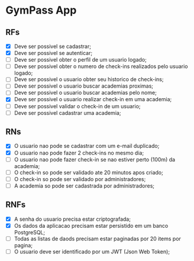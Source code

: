 # GymPass App

## RFs

- [x] Deve ser possivel se cadastrar;
- [x] Deve ser possivel se autenticar;
- [ ] Deve ser possivel obter o perfil de um usuario logado;
- [ ] Deve ser possivel obter o numero de check-ins realizados pelo usuario logado;
- [ ] Deve ser possivel o usuario obter seu historico de check-ins;
- [ ] Deve ser possivel o usuario buscar academias proximas;
- [ ] Deve ser possivel o usuario buscar academias pelo nome;
- [x] Deve ser possivel o usuario realizar check-in em uma academia;
- [ ] Deve ser possivel validar o check-in de um usuario;
- [ ] Deve ser possivel cadastrar uma academia;

## RNs

- [x] O usuario nao pode se cadastrar com um e-mail duplicado;
- [x] O usuario nao pode fazer 2 check-ins no mesmo dia;
- [ ] O usuario nao pode fazer check-in se nao estiver perto (100m) da academia;
- [ ] O check-in so pode ser validado ate 20 minutos apos criado;
- [ ] O check-in so pode ser validado por administradores;
- [ ] A academia so pode ser cadastrada por administradores;

## RNFs

- [x] A senha do usuario precisa estar criptografada;
- [x] Os dados da aplicacao precisam estar persistido em um banco PostgreSQL;
- [ ] Todas as listas de daods precisam estar paginadas por 20 items por pagina;
- [ ] O usuario deve ser identificado por um JWT (Json Web Token);
